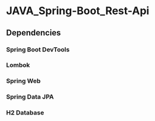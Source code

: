 # JAVA_Spring-Boot_Rest-Api
## Dependencies
### Spring Boot DevTools 
### Lombok
### Spring Web
### Spring Data JPA
### H2 Database


